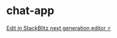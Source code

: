 # chat-app

[Edit in StackBlitz next generation editor ⚡️](https://stackblitz.com/~/github.com/lllberaa114/chat-app)